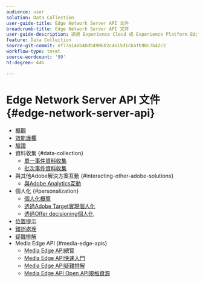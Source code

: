 ```yaml
---
audience: user
solution: Data Collection
user-guide-title: Edge Network Server API 文件
breadcrumb-title: Edge Network Server API 文件
user-guide-description: 透過 Experience Cloud 或 Experience Platform Edge 服務，使用 Edge Network Server API 進行資料收集、個人化、廣告和行銷使用案例。
feature: Data Collection
source-git-commit: ef77a14eb40db490682c4615d1cbafb90c7b42c2
workflow-type: tm+mt
source-wordcount: '99'
ht-degree: 44%

---
```



# Edge Network Server API 文件 {#edge-network-server-api}

* [概觀](overview.md)
* [效能護欄](guardrails.md)
* [驗證](authentication.md)
* 資料收集 {#data-collection}
   * [單一事件資料收集](interactive-data-collection.md)
   * [批次事件資料收集](non-interactive-data-collection.md)
* 與其他Adobe解決方案互動 {#interacting-other-adobe-solutions}
   * [與Adobe Analytics互動](interacting-adobe-analytics.md)
* 個人化 {#personalization}
   * [個人化概覽](personalization-overview.md)
   * [透過Adobe Target實現個人化](personalization-target.md)
   * [透過Offer decisioning個人化](personalization-offer-decisioning.md)
* [位置提示](location-hints.md)
* [錯誤處理](error-handling.md)
* [疑難排解](troubleshooting.md)
* Media Edge API {#media-edge-apis}
   * [Media Edge API總覽](media-edge-api/overview.md)
   * [Media Edge API快速入門](media-edge-api/getting-started.md)
   * [Media Edge API疑難排解](media-edge-api/troubleshooting.md)
   * [Media Edge API Open API規格資源](media-edge-api/swagger.md)